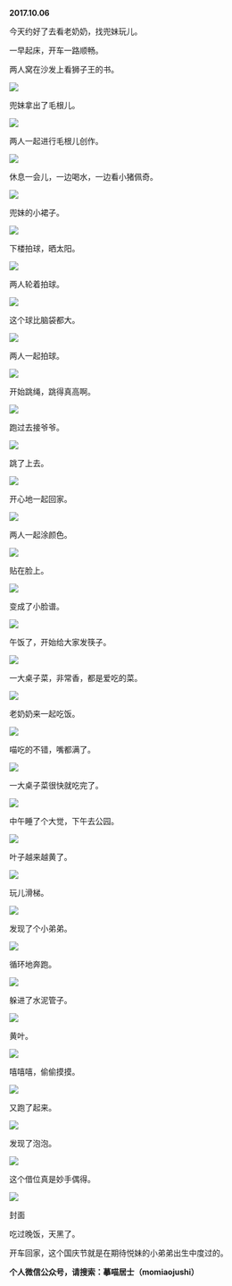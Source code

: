 
          
            
**2017.10.06**

今天约好了去看老奶奶，找兜妹玩儿。

一早起床，开车一路顺畅。

两人窝在沙发上看狮子王的书。




![](//upload-images.jianshu.io/upload_images/51001-d52bc71ad330c217.jpg)




兜妹拿出了毛根儿。




![](//upload-images.jianshu.io/upload_images/51001-24fc4af9efda8fdb.jpg)




两人一起进行毛根儿创作。




![](//upload-images.jianshu.io/upload_images/51001-9537eedb9ff5bf1e.jpg)




休息一会儿，一边喝水，一边看小猪佩奇。




![](//upload-images.jianshu.io/upload_images/51001-288bfd50cce685f2.jpg)




兜妹的小裙子。




![](//upload-images.jianshu.io/upload_images/51001-5f9cda0b12c076e7.jpg)




下楼拍球，晒太阳。




![](//upload-images.jianshu.io/upload_images/51001-9911538aae6c0c01.jpg)




两人轮着拍球。




![](//upload-images.jianshu.io/upload_images/51001-624c82a70920d940.jpg)




这个球比脑袋都大。




![](//upload-images.jianshu.io/upload_images/51001-39f8f90ed1b088a5.jpg)




两人一起拍球。




![](//upload-images.jianshu.io/upload_images/51001-43b6c1bb52680f47.jpg)




开始跳绳，跳得真高啊。




![](//upload-images.jianshu.io/upload_images/51001-8224ad53bf911d2c.jpg)




跑过去接爷爷。




![](//upload-images.jianshu.io/upload_images/51001-7e9fc925f5128bb6.jpg)




跳了上去。




![](//upload-images.jianshu.io/upload_images/51001-2183f2d13326a4b5.jpg)




开心地一起回家。




![](//upload-images.jianshu.io/upload_images/51001-c13b06bde5793a60.jpg)




两人一起涂颜色。




![](//upload-images.jianshu.io/upload_images/51001-3222f575c17ca4cf.jpg)




贴在脸上。




![](//upload-images.jianshu.io/upload_images/51001-7220bba1df2def42.jpg)




变成了小脸谱。




![](//upload-images.jianshu.io/upload_images/51001-f5e93be20972b052.jpg)




午饭了，开始给大家发筷子。




![](//upload-images.jianshu.io/upload_images/51001-8ba0bcb285288d7a.jpg)




一大桌子菜，非常香，都是爱吃的菜。




![](//upload-images.jianshu.io/upload_images/51001-984532966033c09c.jpg)




老奶奶来一起吃饭。




![](//upload-images.jianshu.io/upload_images/51001-4bc1e7f7b6e55420.jpg)




喵吃的不错，嘴都满了。




![](//upload-images.jianshu.io/upload_images/51001-3b56af641580a13d.jpg)




一大桌子菜很快就吃完了。




![](//upload-images.jianshu.io/upload_images/51001-51e259e45c8def3e.jpg)




中午睡了个大觉，下午去公园。




![](//upload-images.jianshu.io/upload_images/51001-bd8af7bdc77fc94e.jpg)




叶子越来越黄了。




![](//upload-images.jianshu.io/upload_images/51001-68cf6eeab06a14c5.jpg)




玩儿滑梯。




![](//upload-images.jianshu.io/upload_images/51001-1fdecc116b79d760.jpg)




发现了个小弟弟。




![](//upload-images.jianshu.io/upload_images/51001-4ea71a2f4616f6af.jpg)




循环地奔跑。




![](//upload-images.jianshu.io/upload_images/51001-64e3ae546d3ca5ce.jpg)




躲进了水泥管子。




![](//upload-images.jianshu.io/upload_images/51001-e2bcc6db7cba66a7.jpg)




黄叶。




![](//upload-images.jianshu.io/upload_images/51001-53dbc1499dfb5254.jpg)




嘻嘻嘻，偷偷摸摸。




![](//upload-images.jianshu.io/upload_images/51001-0f096f99788ca942.jpg)




又跑了起来。




![](//upload-images.jianshu.io/upload_images/51001-ad76ae2c57c75a92.jpg)




发现了泡泡。




![](//upload-images.jianshu.io/upload_images/51001-6d496df87fa0b040.jpg)




这个借位真是妙手偶得。




![](//upload-images.jianshu.io/upload_images/51001-998d49181aee8d59.jpg)

封面


吃过晚饭，天黑了。

开车回家，这个国庆节就是在期待悦妹的小弟弟出生中度过的。


**个人微信公众号，请搜索：摹喵居士（momiaojushi）**

          
        